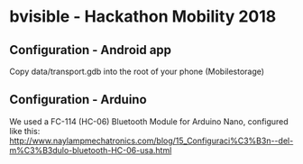 # bvisible - Hackathon Mobility 2018

## Configuration - Android app

Copy data/transport.gdb into the root of your phone (Mobilestorage)

## Configuration - Arduino

We used a FC-114 (HC-06) Bluetooth Module for Arduino Nano, configured like this:
http://www.naylampmechatronics.com/blog/15_Configuraci%C3%B3n--del-m%C3%B3dulo-bluetooth-HC-06-usa.html
